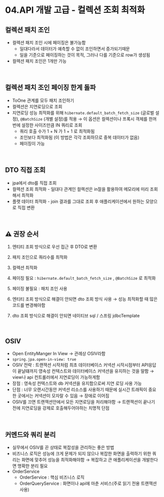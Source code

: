 # 04.API 개발 고급 - 컬렉션 조회 최적화

## 컬렉션 패치 조인

- 컬렉션 패치 조인 시에 페이징은 불가능함
    - 일대다라서 데이터가 예측할 수 없이 조인하면서 증가되기때문
    - 일을 기준으로 페이징하는 것이 목적, 그러나 다를 기준으로 row가 생성됨
- 컬렉션 패치 조인은 1개만 가능

<br>

## 컬렉션 패치 조인 페이징 한계 돌파

- ToOne 관계를 모두 패치 조인하기
- 컬렉션은 지연로딩으로 조회
- 지연로딩 성능 최적화를 위해 `hibernate.default_batch_fetch_size` (글로벌 설정), `@BatchSize` (개별 설정)를 적용 → 이 옵션은 컬렉션이나 프록시 객체를 한꺼번에 설정한 사이즈만큼 IN 쿼리로 조회
    - 쿼리 호출 수가 1 + N 가 1 + 1 로 최적화됨
    - 조인보다 최적화됨 (이 방법은 각각 조회하므로 중복 데이터가 없음)
    - 페이징이 가능
    

<br>

## DTO 직접 조회

- jpa에서 dto를 직접 조회
- 컬렉션 조회 최적화 - 일대다 관계인 컬렉션은 in절을 활용하여 메모리에 미리 조회해서 최적화
- 플랫 데이터 최적화 - join 결과를 그대로 조회 후 애플리케이션에서 원하는 모양으로 직접 변환

<br>

## ⚠️ 권장 순서

1) 엔티티 조회 방식으로 우선 접근 후 DTO로 변환

1) 패치 조인으로 쿼리수를 최적화

2) 컬렉션 최적화

1) 페이징 필요 : `hibernate.default_batch_fetch_size` , `@BatchSize` 로 최적화

2) 페이징 불필요 : 패치 조인 사용

2) 엔티티 조회 방식으로 해결이 안되면 dto 조회 방식 사용 → 성능 최적화할 때 많은 코드를 변경해야함

3) dto 조회 방식으로 해결이 안되면 네이티브 sql / 스프링 jdbcTemplate

<br>

## OSIV

- Open EntityManger In View → 관례상 OSIV라함
- `spring.jpa.open-in-view: true`
- OSIV 전략 : 트랜잭션 시작처럼 최초 데이터베이스 커넥션 시작시점부터 API응답이 끝날떄까지 영속성 컨텍스트와 데이터베이스 커넥션을 유지하는 것을 말함 → view나 api 컨트롤러에서 지연로딩이 가능하게함
- 장점 : 영속성 컨텍스트와 db 커넥션을 유지함으로써 지연 로딩 사용 가능
- 단점 : 너무 오랜시간동안 커넥션 리소스를 사용하기 때문에 실시간 트래픽이 중요한 곳에서는 커넥션이 모자랄 수 있음 → 장애로 이어짐
- OSIV를 끄면 트랜잭션안에서 모든 지연로딩을 처리해야함 → 트랜잭션이 끝나기 전에 지연로딩을 강제로 호출해두어야하는 치명적 단점

<br>

## 커멘드와 쿼리 분리

- 실무에서 OSIV를 끈 상태로 복잡성을 관리하는 좋은 방법
- 비즈니스 로직은 성능에 크게 문제가 되지 않으나 복잡한 화면을 출력하기 위한 쿼리는 화면에 맞추어 성능을 최적화해야함 → 복잡하고 큰 애플리케이션을 개발한다면 명확한 분리 필요
- OrderService
    - OrderService : 핵심 비즈니스 로직
    - OrderQueryService : 화면이나 api에 마춘 서비스(주로 읽기 전용 트랜잭션 사용)